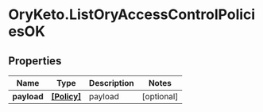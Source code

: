 # OryKeto.ListOryAccessControlPoliciesOK

## Properties
Name | Type | Description | Notes
------------ | ------------- | ------------- | -------------
**payload** | [**[Policy]**](Policy.md) | payload | [optional] 


